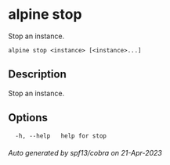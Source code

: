 # alpine stop

Stop an instance.

```
alpine stop <instance> [<instance>...]
```

## Description

Stop an instance.

## Options

```
  -h, --help   help for stop
```

###### Auto generated by spf13/cobra on 21-Apr-2023
